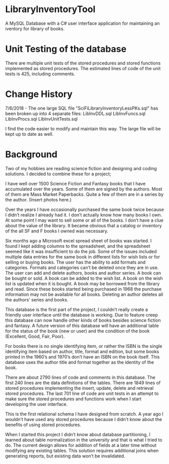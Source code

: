 # LibraryInventoryTool
A MySQL Database with a C# user interface application for maintaining an iventory for library of books.

# Unit Testing of the database
There are multiple unit tests of the stored procedures and stored functions implemented as stored procedures.
The estimated lines of code of the unit tests is 425, including comments.

# Change History
7/6/2018 - The one large SQL file "SciFiLibraryInventoryLessPKs.sql" has been broken up into 4 separate files:
LibInvDDL.sql
LibInvFuncs.sql
LibInvProcs.sql
LibInvUnitTests.sql

I find the code easier to modify and maintain this way. The large file will be kept up to date as well.

# Background
Two of my hobbies are reading science fiction and designing and coding solutions. I decided to combine these for a project;

I have well over 1500 Science Fiction and Fantasy books that I have accumulated over the years. Some of them are signed by the authors. Most of them are Mass Market Paperbacks. Quite a few of them are in a series by the author.
(Insert photos here.)

Over the years I have occasionally purchased the same book twice because I didn’t realize I already had it. I don’t actually know how many books I own. At some point I may want to sell some or all of the books. I don’t have a clue about the value of the library. It became obvious that a catalog or inventory of the all SF and F books I owned was necessary.

Six months ago a Microsoft excel spread sheet of books was started. I found I kept adding columns to the spreadsheet, and the spreadsheet seemed like it was insufficient to do the job. Some of the issues included multiple data entries for the same book in different lists for wish lists or for selling or buying books.
The user has the ability to add formats and categories. Formats and categories can’t be deleted once they are in use. The user can add and delete authors, books and author series. A book can be bought or sold. A book can be added to the wish list. A book on the wish list is updated when it is bought. A book may be borrowed from the library and read. Since these books started being purchased in 1968 the purchase information may not be available for all books. Deleting an author deletes all the authors’ series and books.

This database is the first part of the project, I couldn’t really create a friendly user interface until the database is working.
Due to feature creep this database can now handle other kinds of books besides science fiction and fantasy. A future version of this database will have an additional table for the status of the book (new or user) and the condition of the book (Excellent, Good, Fair, Poor).

For books there is no single identifying item, or rather the ISBN is the single identifying item based on author, title, format and edition, but some books printed in the 1960’s and 1970’s don’t have an ISBN on the book itself. This database uses the author title and format together as the identity of the book.

There are about 2790 lines of code and comments in this database. The first 240 lines are the data definitions of the tables. There are 1849 lines of stored procedures implementing the insert, update, delete and retrieval stored procedures. The last 701 line of code are unit tests in an attempt to make sure the stored procedures and functions work when I start developing the user interface.

This is the first relational schema I have designed from scratch. A year ago I wouldn’t have used any stored procedures because I didn’t know about the benefits of using stored procedures.

When I started this project I didn’t know about database partitioning, I learned about table normalization in the university and that is what I tried to do. The current design allows for addition of fields at a later time without modifying any existing tables. This solution requires additional joins when generating reports, but existing data won’t be invalidated.

